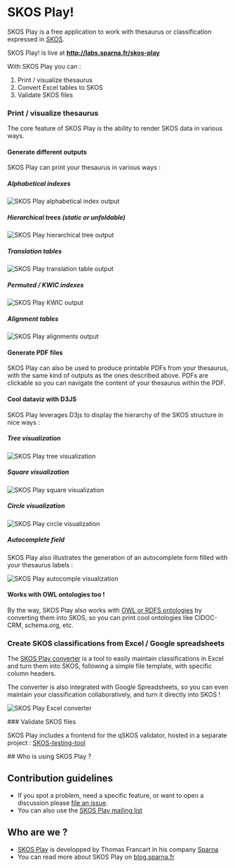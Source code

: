 # SKOS Play!

SKOS Play is a free application to work with thesaurus or classification expressed in [SKOS](https://www.w3.org/TR/2009/REC-skos-reference-20090818/).

SKOS Play! is live at **http://labs.sparna.fr/skos-play**

With SKOS Play you can :
  1. Print / visualize thesaurus
  2. Convert Excel tables to SKOS
  3. Validate SKOS files

### Print / visualize thesaurus

The core feature of SKOS Play is the ability to render SKOS data in various ways.

#### Generate different outputs

SKOS Play can print your thesaurus in various ways :

##### Alphabetical indexes

![SKOS Play alphabetical index output](github/images/print-alphabetical.png)

##### Hierarchical trees (static or unfoldable)

![SKOS Play hierarchical tree output](github/images/print-tree.png)

##### Translation tables

![SKOS Play translation table output](github/images/print-translations.png)

##### Permuted / KWIC indexes

![SKOS Play KWIC output](github/images/print-kwic.png)

##### Alignment tables

![SKOS Play alignments output](github/images/print-alignments.png)

#### Generate PDF files

SKOS Play can also be used to produce printable PDFs from your thesaurus, with the same kind of outputs as the ones described above. PDFs are clickable so you can navigate the content of your thesaurus within the PDF.

#### Cool dataviz with D3JS

SKOS Play leverages D3js to display the hierarchy of the SKOS structure in nice ways :

##### Tree visualization

![SKOS Play tree visualization](github/images/visualize-tree.png)

##### Square visualization

![SKOS Play square visualization](github/images/visualize-square.png)

##### Circle visualization

![SKOS Play circle visualization](github/images/visualize-circle.png)

##### Autocomplete field

SKOS Play also illustrates the generation of an autocomplete form filled with your thesaurus labels :

![SKOS Play autocomple visualization](github/images/visualize-autocomplete.png)

#### Works with OWL ontologies too !

By the way, SKOS Play also works with [OWL or RDFS ontologies](https://www.w3.org/TR/owl2-overview/) by converting them into SKOS, so you can print cool ontologies like CIDOC-CRM, schema.org, etc.

### Create SKOS classifications from Excel / Google spreadsheets

The [SKOS Play converter](http://labs.sparna.fr/skos-play/convert) is a tool to easily maintain classifications in Excel and turn them into SKOS, following a simple file template, with specific column headers.

The converter is also integrated with Google Spreadsheets, so you can even maintain your classification collaboratively, and turn it directly into SKOS !

![SKOS Play Excel converter](github/images/convert-excel.png)


### Validate SKOS files

SKOS Play includes a frontend for the qSKOS validator, hosted in a separate project : [SKOS-testing-tool](https://github.com/sparna-git/skos-testing-tool)


## Who is using SKOS Play ?


## Contribution guidelines

* If you spot a problem, need a specific feature, or want to open a discussion please [file an issue](https://github.com/sparna-git/skos-play/issues).
* You can also use the [SKOS Play mailing list](https://groups.google.com/forum/#!forum/skos-play-discuss)

## Who are we ?

*  [SKOS Play](http://labs.sparna.fr/skos-play) is developped by Thomas Francart in his company [Sparna](http://www.sparna.fr)
*  You can read more about SKOS Play on [blog.sparna.fr](http://blog.sparna.fr)
